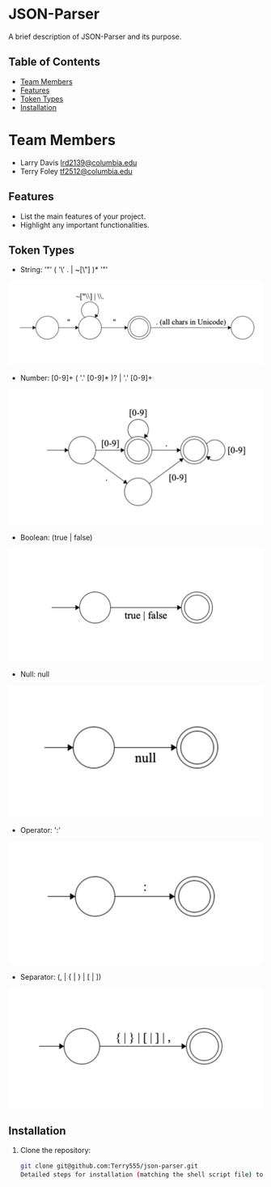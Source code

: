 # JSON-Parser

A brief description of JSON-Parser and its purpose.

## Table of Contents
- [Team Members](#teammembers)
- [Features](#features)
- [Token Types](#tokentypes)
- [Installation](#installation)

# Team Members

- Larry Davis lrd2139@columbia.edu
- Terry Foley tf2512@columbia.edu

## Features

- List the main features of your project.
- Highlight any important functionalities.

## Token Types

- String: '"' ( '\\' . | ~[\\"] )* '"'

![Number](images/string.png)
  
- Number: [0-9]+ ( '.' [0-9]* )? | '.' [0-9]+
  
![Number](images/number.png)
  
- Boolean: (true | false)
  
![Boolean](images/boolean.png)
  
- Null: null
  
![Null](images/null.png)
  
- Operator: ':'
  
![Operator](images/operator.png)
  
- Separator: (\, | \{ | \} | \[ | \])
  
![Separator](images/separator.png)
  
<!-- Identifiers will become the keys in key/value pairs in JS and Python, which will likely have
their own set of rules (eg. not starting with a number), but for this initial step we will treat all Identifiers
as Strings -->
<!-- - Example Identifier: '"' (^[A-Za-z_$][A-Za-z0-9_$]*$)|(^['"][^'"]*['"]$) '"' -->

## Installation

1. Clone the repository:
   ```bash
   git clone git@github.com:Terry555/json-parser.git
   Detailed steps for installation (matching the shell script file) to be included here later!!

